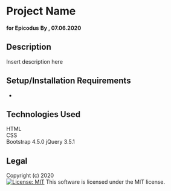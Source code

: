 # Project Name
**for Epicodus**
**By , 07.06.2020**

## Description

Insert description here

## Setup/Installation Requirements

* 

## Technologies Used

HTML  
CSS  
Bootstrap 4.5.0
jQuery 3.5.1

## Legal

Copyright (c) 2020  
[![License: MIT](https://img.shields.io/badge/License-MIT-yellow.svg)](https://opensource.org/licenses/MIT) This software is licensed under the MIT license.